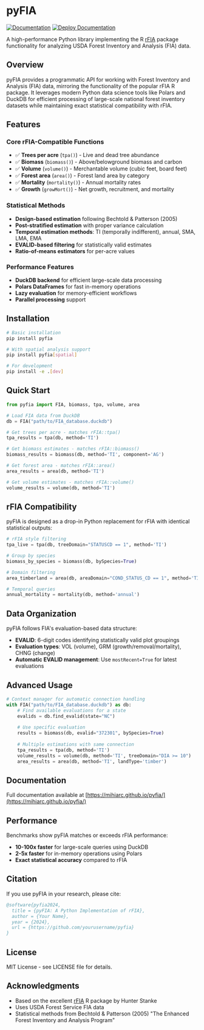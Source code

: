 # pyFIA

[![Documentation](https://img.shields.io/badge/docs-GitHub%20Pages-blue)](https://mihiarc.github.io/pyfia/)
[![Deploy Documentation](https://github.com/mihiarc/pyfia/actions/workflows/deploy-docs.yml/badge.svg)](https://github.com/mihiarc/pyfia/actions/workflows/deploy-docs.yml)

A high-performance Python library implementing the R [rFIA](https://github.com/hunter-stanke/rFIA) package functionality for analyzing USDA Forest Inventory and Analysis (FIA) data.

## Overview

pyFIA provides a programmatic API for working with Forest Inventory and Analysis (FIA) data, mirroring the functionality of the popular rFIA R package. It leverages modern Python data science tools like Polars and DuckDB for efficient processing of large-scale national forest inventory datasets while maintaining exact statistical compatibility with rFIA.

## Features

### Core rFIA-Compatible Functions
- ✅ **Trees per acre** (`tpa()`) - Live and dead tree abundance
- ✅ **Biomass** (`biomass()`) - Above/belowground biomass and carbon  
- ✅ **Volume** (`volume()`) - Merchantable volume (cubic feet, board feet)
- ✅ **Forest area** (`area()`) - Forest land area by category
- ✅ **Mortality** (`mortality()`) - Annual mortality rates
- ✅ **Growth** (`growMort()`) - Net growth, recruitment, and mortality

### Statistical Methods
- **Design-based estimation** following Bechtold & Patterson (2005)
- **Post-stratified estimation** with proper variance calculation
- **Temporal estimation methods**: TI (temporally indifferent), annual, SMA, LMA, EMA
- **EVALID-based filtering** for statistically valid estimates
- **Ratio-of-means estimators** for per-acre values

### Performance Features
- **DuckDB backend** for efficient large-scale data processing
- **Polars DataFrames** for fast in-memory operations
- **Lazy evaluation** for memory-efficient workflows
- **Parallel processing** support

## Installation

```bash
# Basic installation
pip install pyfia

# With spatial analysis support  
pip install pyfia[spatial]

# For development
pip install -e .[dev]
```

## Quick Start

```python
from pyfia import FIA, biomass, tpa, volume, area

# Load FIA data from DuckDB
db = FIA("path/to/FIA_database.duckdb")

# Get trees per acre - matches rFIA::tpa()
tpa_results = tpa(db, method='TI')

# Get biomass estimates - matches rFIA::biomass()
biomass_results = biomass(db, method='TI', component='AG')

# Get forest area - matches rFIA::area()
area_results = area(db, method='TI')

# Get volume estimates - matches rFIA::volume()
volume_results = volume(db, method='TI')
```

## rFIA Compatibility

pyFIA is designed as a drop-in Python replacement for rFIA with identical statistical outputs:

```python
# rFIA style filtering
tpa_live = tpa(db, treeDomain="STATUSCD == 1", method='TI')

# Group by species
biomass_by_species = biomass(db, bySpecies=True)

# Domain filtering
area_timberland = area(db, areaDomain="COND_STATUS_CD == 1", method='TI')

# Temporal queries
annual_mortality = mortality(db, method='annual')
```

## Data Organization

pyFIA follows FIA's evaluation-based data structure:
- **EVALID**: 6-digit codes identifying statistically valid plot groupings
- **Evaluation types**: VOL (volume), GRM (growth/removal/mortality), CHNG (change)
- **Automatic EVALID management**: Use `mostRecent=True` for latest evaluations

## Advanced Usage

```python
# Context manager for automatic connection handling
with FIA("path/to/FIA_database.duckdb") as db:
    # Find available evaluations for a state
    evalids = db.find_evalid(state="NC")
    
    # Use specific evaluation
    results = biomass(db, evalid="372301", bySpecies=True)
    
    # Multiple estimations with same connection
    tpa_results = tpa(db, method='TI')
    volume_results = volume(db, method='TI', treeDomain="DIA >= 10")
    area_results = area(db, method='TI', landType='timber')
```

## Documentation

Full documentation available at [https://mihiarc.github.io/pyfia/](https://mihiarc.github.io/pyfia/)

## Performance

Benchmarks show pyFIA matches or exceeds rFIA performance:
- **10-100x faster** for large-scale queries using DuckDB
- **2-5x faster** for in-memory operations using Polars
- **Exact statistical accuracy** compared to rFIA

## Citation

If you use pyFIA in your research, please cite:

```bibtex
@software{pyfia2024,
  title = {pyFIA: A Python Implementation of rFIA},
  author = {Your Name},
  year = {2024},
  url = {https://github.com/yourusername/pyfia}
}
```

## License

MIT License - see LICENSE file for details.

## Acknowledgments

- Based on the excellent [rFIA](https://github.com/hunter-stanke/rFIA) R package by Hunter Stanke
- Uses USDA Forest Service FIA data
- Statistical methods from Bechtold & Patterson (2005) "The Enhanced Forest Inventory and Analysis Program"